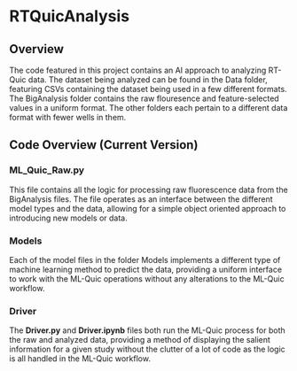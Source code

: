 # RTQuicAnalysis
 
## Overview
The code featured in this project contains an AI approach to analyzing RT-Quic data. The dataset being analyzed can be found in the Data folder, featuring CSVs containing the dataset being used in a few different formats. The BigAnalysis folder contains the raw flouresence and feature-selected values in a uniform format. The other folders each pertain to a different data format with fewer wells in them.

## Code Overview (Current Version)
### **ML_Quic_Raw.py** 
This file contains all the logic for processing raw fluorescence data from the BigAnalysis files. The file operates as an interface between the different model types and the data, allowing for a simple object oriented approach to introducing new models or data. 

### Models
Each of the model files in the folder Models implements a different type of machine learning method to predict the data, providing a uniform interface to work with the ML-Quic operations without any alterations to the ML-Quic workflow. 

### Driver
The **Driver.py** and **Driver.ipynb** files both run the ML-Quic process for both the raw and analyzed data, providing a method of displaying the salient information for a given study without the clutter of a lot of code as the logic is all handled in the ML-Quic workflow. 
